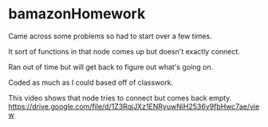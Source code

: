 # bamazonHomework

Came across some problems so had to start over a few times.

It sort of functions in that node comes up but doesn't exactly connect.

Ran out of time but will get back to figure out what's going on.

Coded as much as I could based off of classwork.

This video shows that node tries to connect but comes back empty.
https://drive.google.com/file/d/1Z3RqjJXz1ENRyuwNiH2536v9fbHwc7ae/view
